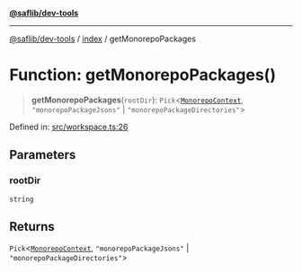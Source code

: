 [**@saflib/dev-tools**](../../index.md)

***

[@saflib/dev-tools](../../index.md) / [index](../index.md) / getMonorepoPackages

# Function: getMonorepoPackages()

> **getMonorepoPackages**(`rootDir`): `Pick`\<[`MonorepoContext`](../interfaces/MonorepoContext.md), `"monorepoPackageJsons"` \| `"monorepoPackageDirectories"`\>

Defined in: [src/workspace.ts:26](https://github.com/sderickson/saflib/blob/9837055ca4835f3b32ce9aa0331c39082d5b0c75/dev-tools/src/workspace.ts#L26)

## Parameters

### rootDir

`string`

## Returns

`Pick`\<[`MonorepoContext`](../interfaces/MonorepoContext.md), `"monorepoPackageJsons"` \| `"monorepoPackageDirectories"`\>
